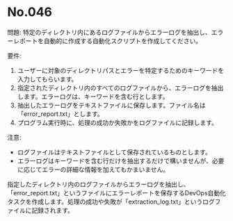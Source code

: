 # No.046

問題: 特定のディレクトリ内にあるログファイルからエラーログを抽出し、エラーレポートを自動的に作成する自動化スクリプトを作成してください。

要件:

1. ユーザーに対象のディレクトリパスとエラーを特定するためのキーワードを入力してもらいます。
1. 指定されたディレクトリ内のすべてのログファイルから、エラーログを抽出します。エラーログは、キーワードを含む行とします。
1. 抽出したエラーログをテキストファイルに保存します。ファイル名は「error_report.txt」とします。
1. プログラム実行時に、処理の成功か失敗かをログファイルに記録します。

注意:

- ログファイルはテキストファイルとして保存されているものとします。
- エラーログはキーワードを含む行だけを抽出するだけで構いませんが、必要に応じてエラーの詳細な情報を加えてもかまいません。

指定したディレクトリ内のログファイルからエラーログを抽出し、「error_report.txt」というファイルにエラーレポートを保存するDevOps自動化タスクを作成します。処理の成功や失敗が「extraction_log.txt」というログファイルに記録されます。
